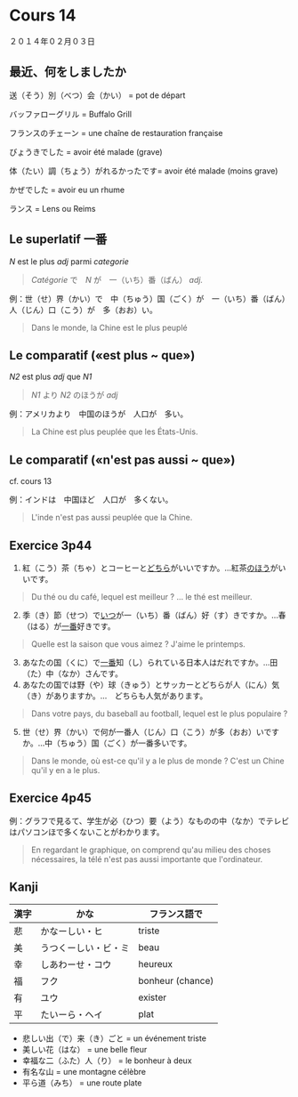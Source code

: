 Cours 14
========

２０１４年０２月０３日

最近、何をしましたか
------------

送（そう）別（べつ）会（かい） = pot de départ

バッファローグリル = Buffalo Grill

フランスのチェーン = une chaîne de restauration française

びょうきでした = avoir été malade (grave)

体（たい）調（ちょう）がれるかったです= avoir été malade (moins grave)

かぜでした = avoir eu un rhume

ランス = Lens ou Reims

Le superlatif 一番
---------------

*N* est le plus *adj* parmi *categorie*
>*Catégorie* で　*N* が　一（いち）番（ばん） *adj.*

例：世（せ）界（かい）で　中（ちゅう）国（ごく）が　一（いち）番（ばん）　人（じん）口（こう）が　多（おお）い。
>Dans le monde, la Chine est le plus peuplé


Le comparatif («est plus ~ que»)
----------

*N2* est plus *adj* que *N1*
>*N1* より *N2* のほうが *adj*

例：アメリカより　中国のほうが　人口が　多い。
> La Chine est plus peuplée que les États-Unis.

Le comparatif («n'est pas aussi ~ que»)
--------------------

cf. cours 13

例：インドは　中国ほど　人口が　多くない。
> L'inde n'est pas aussi peuplée que la Chine.

Exercice 3p44
------------

1. 紅（こう）茶（ちゃ）とコーヒーと<u>どちら</u>がいいですか。…紅茶<u>のほう</u>がいいです。
> Du thé ou du café, lequel est meilleur ? … le thé est meilleur.
2. 季（き）節（せつ）で<u>いつ</u>が一（いち）番（ばん）好（す）きですか。…春（はる）が<u>一番</u>好きです。
> Quelle est la saison que vous aimez ? J'aime le printemps.
3. あなたの国（くに）で<u>一番</u>知（し）られている日本人はだれですか。…田（た）中（なか）さんです。
4. あなたの国では野（や）球（きゅう）とサッカーとどちらが人（にん）気（き）がありますか。…　どちらも人気があります。
> Dans votre pays, du baseball au football, lequel est le plus populaire ?
5. 世（せ）界（かい）で何が一番人（じん）口（こう）が多（おお）いですか。…中（ちゅう）国（ごく）が一番多いです。
> Dans le monde, où est-ce qu'il y a le plus de monde ? C'est un Chine qu'il y en a le plus.

Exercice 4p45
-----------

例：グラフで見るて、学生が必（ひつ）要（よう）なものの中（なか）でテレビはパソコンほで多くないことがわかります。
> En regardant le graphique, on comprend qu'au milieu des choses nécessaires, la télé n'est pas aussi importante que l'ordinateur.

Kanji
------

|漢字   | かな          | フランス語で|
|------|--------------|----------|
|悲    | かなーしい・ヒ    | triste|
|美    | うつくーしい・ビ・ミ | beau|
|幸    | しあわーせ・コウ   | heureux|
|福    | フク           | bonheur (chance)|
|有    | ユウ           | exister|
|平    | たいーら・ヘイ     | plat|

* 悲しい出（で）来（き）ごと = un événement triste
* 美しい花（はな） = une belle fleur
* 幸福な二（ふた）人（り） = le bonheur à deux
* 有名な山 = une montagne célèbre
* 平ら道（みち） = une route plate
